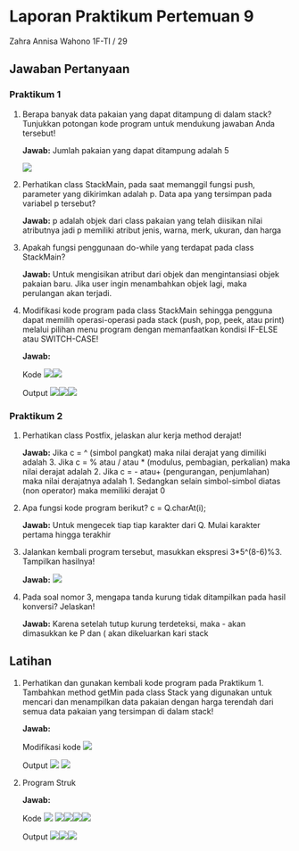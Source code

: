 # Laporan Praktikum Pertemuan 9

Zahra Annisa Wahono 1F-TI / 29

## Jawaban Pertanyaan

### **Praktikum 1** 
1. Berapa banyak data pakaian yang dapat ditampung di dalam stack? Tunjukkan potongan kode program untuk mendukung jawaban Anda tersebut!

    **Jawab:** Jumlah pakaian yang dapat ditampung adalah 5

    <img src = "img/1.1.png">

2. Perhatikan class StackMain, pada saat memanggil fungsi push, parameter yang dikirimkan adalah p. Data apa yang tersimpan pada variabel p tersebut?

    **Jawab:** p adalah objek dari class pakaian yang telah diisikan nilai atributnya jadi p memiliki atribut jenis, warna, merk, ukuran, dan harga

3. Apakah fungsi penggunaan do-while yang terdapat pada class StackMain?

    **Jawab:** Untuk mengisikan atribut dari objek dan mengintansiasi objek pakaian baru. Jika user ingin menambahkan objek lagi, maka perulangan akan terjadi.

4. Modifikasi kode program pada class StackMain sehingga pengguna dapat memilih operasi-operasi pada stack (push, pop, peek, atau print) melalui pilihan menu program dengan memanfaatkan kondisi IF-ELSE atau SWITCH-CASE!

    **Jawab:** 

    Kode
    <img src = "img/1.4kode1.png"><img src = "img/1.4kode2.png">
    
    Output
    <img src = "img/1.4run1.png"><img src = "img/1.4run2.png"><img src = "img/1.4run3.png">

### **Praktikum 2**

1. Perhatikan class Postfix, jelaskan alur kerja method derajat!

    **Jawab:** Jika c = ^ (simbol pangkat) maka nilai derajat yang dimiliki adalah 3. Jika c = % atau / atau * (modulus, pembagian, perkalian) maka nilai derajat adalah 2. Jika c = - atau+ (pengurangan, penjumlahan) maka nilai derajatnya adalah 1. Sedangkan selain simbol-simbol diatas (non operator) maka memiliki derajat 0

2. Apa fungsi kode program berikut?
        c = Q.charAt(i);   

    **Jawab:** Untuk mengecek tiap tiap karakter dari Q. Mulai karakter pertama hingga terakhir

3. Jalankan kembali program tersebut, masukkan ekspresi 3*5^(8-6)%3. Tampilkan hasilnya!

    **Jawab:** <img src = "img/2.3.png">

4. Pada soal nomor 3, mengapa tanda kurung tidak ditampilkan pada hasil konversi? Jelaskan!

    **Jawab:** Karena setelah tutup kurung terdeteksi, maka - akan dimasukkan ke P dan ( akan dikeluarkan kari stack


## Latihan
1. Perhatikan dan gunakan kembali kode program pada Praktikum 1. Tambahkan method getMin pada class Stack yang digunakan untuk mencari dan menampilkan data pakaian dengan harga terendah dari semua data pakaian yang tersimpan di dalam stack!

    **Jawab:** 

    Modifikasi kode
    <img src= "img/tugas1kode.png">

    Output
    <img src = "img/tugas1run.png"> <img src = "img/tugas1run2.png">

2. Program Struk

    **Jawab:**

    Kode
    <img src= "img/tugas2kode.png"> <img src= "img/tugas2kode2.png"><img src= "img/tugas2kode3.png"><img src= "img/tugas2kode4.png"><img src= "img/tugas2kode5.png">

    Output
    <img src= "img/tugas2run.png"><img src= "img/tugas2run2.png"><img src= "img/tugas2run3.png">
